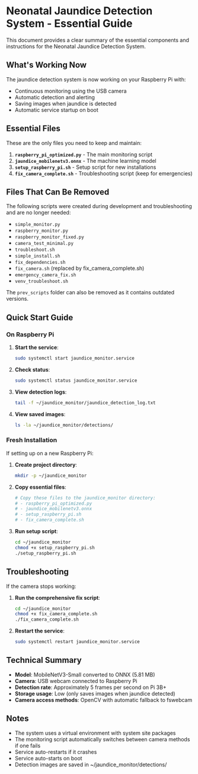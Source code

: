 # Neonatal Jaundice Detection System - Essential Guide

This document provides a clear summary of the essential components and instructions for the Neonatal Jaundice Detection System.

## What's Working Now

The jaundice detection system is now working on your Raspberry Pi with:

- Continuous monitoring using the USB camera
- Automatic detection and alerting
- Saving images when jaundice is detected
- Automatic service startup on boot

## Essential Files

These are the only files you need to keep and maintain:

1. **`raspberry_pi_optimized.py`** - The main monitoring script
2. **`jaundice_mobilenetv3.onnx`** - The machine learning model
3. **`setup_raspberry_pi.sh`** - Setup script for new installations
4. **`fix_camera_complete.sh`** - Troubleshooting script (keep for emergencies)

## Files That Can Be Removed

The following scripts were created during development and troubleshooting and are no longer needed:

- `simple_monitor.py`
- `raspberry_monitor.py`
- `raspberry_monitor_fixed.py`
- `camera_test_minimal.py`
- `troubleshoot.sh`
- `simple_install.sh`
- `fix_dependencies.sh`
- `fix_camera.sh` (replaced by fix_camera_complete.sh)
- `emergency_camera_fix.sh`
- `venv_troubleshoot.sh`

The `prev_scripts` folder can also be removed as it contains outdated versions.

## Quick Start Guide

### On Raspberry Pi

1. **Start the service**:

   ```bash
   sudo systemctl start jaundice_monitor.service
   ```

2. **Check status**:

   ```bash
   sudo systemctl status jaundice_monitor.service
   ```

3. **View detection logs**:

   ```bash
   tail -f ~/jaundice_monitor/jaundice_detection_log.txt
   ```

4. **View saved images**:
   ```bash
   ls -la ~/jaundice_monitor/detections/
   ```

### Fresh Installation

If setting up on a new Raspberry Pi:

1. **Create project directory**:

   ```bash
   mkdir -p ~/jaundice_monitor
   ```

2. **Copy essential files**:

   ```bash
   # Copy these files to the jaundice_monitor directory:
   # - raspberry_pi_optimized.py
   # - jaundice_mobilenetv3.onnx
   # - setup_raspberry_pi.sh
   # - fix_camera_complete.sh
   ```

3. **Run setup script**:
   ```bash
   cd ~/jaundice_monitor
   chmod +x setup_raspberry_pi.sh
   ./setup_raspberry_pi.sh
   ```

## Troubleshooting

If the camera stops working:

1. **Run the comprehensive fix script**:

   ```bash
   cd ~/jaundice_monitor
   chmod +x fix_camera_complete.sh
   ./fix_camera_complete.sh
   ```

2. **Restart the service**:
   ```bash
   sudo systemctl restart jaundice_monitor.service
   ```

## Technical Summary

- **Model**: MobileNetV3-Small converted to ONNX (5.81 MB)
- **Camera**: USB webcam connected to Raspberry Pi
- **Detection rate**: Approximately 5 frames per second on Pi 3B+
- **Storage usage**: Low (only saves images when jaundice detected)
- **Camera access methods**: OpenCV with automatic fallback to fswebcam

## Notes

- The system uses a virtual environment with system site packages
- The monitoring script automatically switches between camera methods if one fails
- Service auto-restarts if it crashes
- Service auto-starts on boot
- Detection images are saved in ~/jaundice_monitor/detections/
